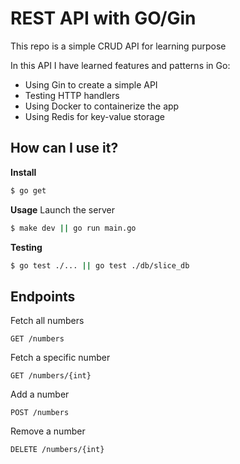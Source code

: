 # REST API with GO/Gin

This repo is a simple CRUD API for learning purpose

In this API I have learned features and patterns in Go:

- Using Gin to create a simple API
- Testing HTTP handlers
- Using Docker to containerize the app
- Using Redis for key-value storage

## How can I use it?

**Install**

```sh
$ go get
```

**Usage**
Launch the server

```sh
$ make dev || go run main.go
```

**Testing**

```sh
$ go test ./... || go test ./db/slice_db
```

## Endpoints

Fetch all numbers

```
GET /numbers
```

Fetch a specific number

```
GET /numbers/{int}
```

Add a number

```
POST /numbers
```

Remove a number

```
DELETE /numbers/{int}
```
